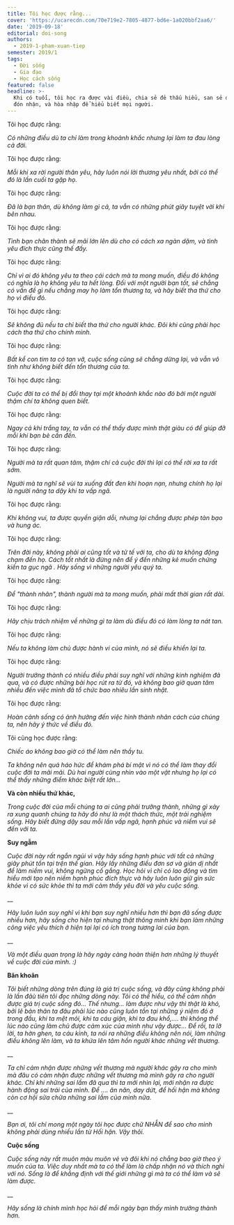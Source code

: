```yaml
---
title: Tôi học được rằng...
cover: 'https://ucarecdn.com/70e719e2-7805-4877-bd6e-1a020bbf2aa6/'
date: '2019-09-18'
editorial: doi-song
authors:
  - 2019-1-pham-xuan-tiep
semester: 2019/1
tags:
  - Đời sống
  - Gia đạo
  - Học cách sống
featured: false
headline: >-
  Khi có tuổi, tôi học ra được vài điều, chia sẻ đẻ thấu hiểu, san sẻ để được
  đón nhận, và hòa nhập để hiểu biết mọi người.
---
```

Tôi học được rằng:

_Có những điều dù ta chỉ làm trong khoảnh khắc nhưng lại làm ta đau lòng cả đời._



Tôi học được rằng:

_Mỗi khi xa rời người thân yêu, hãy luôn nói lời thương yêu nhất, bởi có thể đó là lần cuối ta gặp họ._



Tôi học được rằng:

_Đã là bạn thân, dù không làm gì cả, ta vẫn có những phút giây tuyệt vời khi bên nhau._



Tôi học được rằng:

_Tình bạn chân thành sẽ mãi lớn lên dù cho có cách xa ngàn dặm, và tình yêu đích thực cũng thế đấy._



Tôi học được rằng:

_Chỉ vì ai đó không yêu ta theo cái cách mà ta mong muốn, điều đó không có nghĩa là họ không yêu ta hết lòng. Đối với một người bạn tốt, sẽ chẳng có vấn đề gì nếu chẳng may họ làm tổn thương ta, và hãy biết tha thứ cho họ vì điều đó._



Tôi học được rằng:

_Sẽ không đủ nếu ta chỉ biết tha thứ cho người khác. Đôi khi cũng phải học cách tha thứ cho chính mình._



Tôi học được rằng:

_Bất kể con tim ta có tan vỡ, cuộc sống cũng sẽ chẳng dừng lại, và vẫn vô tình như không biết đến tổn thương của ta._



Tôi học được rằng:

_Cuộc đời ta có thể bị đổi thay tại một khoảnh khắc nào đó bởi một người thậm chí ta không quen biết._



Tôi học được rằng:

_Ngay cả khi trắng tay, ta vẫn có thể thấy được mình thật giàu có để giúp đỡ mỗi khi bạn bè cần đến._



Tôi học được rằng:

_Người mà ta rất quan tâm, thậm chí cả cuộc đời thì lại có thể rời xa ta rất sớm._

_Người mà ta nghĩ sẽ vùi ta xuống đất đen khi hoạn nạn, nhưng chính họ lại là người nâng ta dậy khi ta vấp ngã._



Tôi học được rằng:

_Khi không vui, ta được quyền giận dỗi, nhưng lại chẳng được phép tàn bạo và hung ác._



Tôi học được rằng:

_Trên đời này, không phải ai cũng tốt và tử tế với ta, cho dù ta không động chạm đến họ. Cách tốt nhất là đừng nên để ý đến những kẻ muốn chứng kiến ta gục ngã . Hãy sống vì những người yêu quý ta._



Tôi học được rằng:

_Để "thành nhân", thành người mà ta mong muốn, phải mất thời gian rất dài._



Tôi học được rằng:

_Hãy chịu trách nhiệm về những gì ta làm dù điều đó có làm lòng ta nát tan._



Tôi học được rằng:

_Nếu ta không làm chủ được hành vi của mình, nó sẽ điều khiển lại ta._



Tôi học được rằng:

_Người trưởng thành có nhiều điều phải suy nghĩ với những kinh nghiệm đã qua, và có được những bài học rút ra từ đó, và không bao giờ quan tâm nhiều đến việc mình đã tổ chức bao nhiêu lần sinh nhật._



Tôi học được rằng:

_Hoàn cảnh sống có ảnh hưởng đến việc hình thành nhân cách của chúng ta, nên hãy ý thức về điều đó._



Tôi cũng học được rằng:

_Chiếc áo không bao giờ có thể làm nên thầy tu._

_Ta không nên quá háo hức để khám phá bí mật vì nó có thể làm thay đổi cuộc đời ta mãi mãi. Dù hai người cùng nhìn vào một vật nhưng họ lại có thể thấy những điểm khác biệt rất lớn..._

**Và còn nhiều thứ khác,**

_Trong cuộc đời của mỗi chúng ta ai cũng phải trưởng thành, những gì xảy ra xung quanh chúng ta hãy đó như là một thách thức, một trải nghiệm sống. Hãy biết đứng dậy sau mỗi lần vấp ngã, hạnh phúc và niềm vui sẽ đến với ta._

**Suy ngẫm**

_Cuộc đời này rất ngắn ngủi vì vậy hãy sống hạnh phúc với tất cả những giây phút tồn tại trện thế gian. Hãy lấy những điều đơn sơ và giản dị nhất để làm niềm vui, không ngừng cố gắng. Học hỏi vì chỉ có lao động và tìm hiểu mới tạo nên niềm hạnh phúc đích thực và hãy luôn luôn giữ gìn sức khỏe vì có sức khỏe thì ta mới cảm thấy yêu đời và yêu cuộc sống._

__

_Hãy luôn luôn suy nghĩ vì khi bạn suy nghĩ nhiều hơn thì bạn đã sống được nhiều hơn, hãy sống cho hiện tại nhưng thật thông minh khi bạn làm những công việc yêu thích ở hiện tại lại có ích trong tương lai của bạn._

__

_Và một điều quan trọng là hãy ngày càng hoàn thiện hơn những lý thuyết về cuộc đời của mình. :)_

**Băn khoăn**

_Tôi biết những dòng trên đúng là giá trị cuộc sống, và đây cũng không phải là lần đâù tiên tôi đọc những dòng này. Tôi có thể hiểu, có thể cảm nhận được giá trị cuộc sống đó... Thế nhưng... làm được như vậy thì thật là khó, bởi lẽ bản thân ta đâu phải lúc nào cũng luôn tồn tại những ý niệm đó ở trong đầu, khi ta mệt mỏi, khi ta cáu giận, khi ta đau khổ,.... thì không thể lúc nào cũng làm chủ được cảm xúc của mình như vậy được... Để rồi, ta lỡ lời, ta hờn ghen, ta cáu kỉnh, ta nói ra những điều không nên nói, làm những điều không lên làm, và ta khứa lên tâm hồn người khác những vết thương._

__

_Ta chỉ cảm nhận được những vết thương mà người khác gây ra cho mình mà đâu có cảm nhận được những vết thương mà mình gây ra cho người khác. Chỉ khi những sai lầm đã qua thì ta mới nhìn lại, mới nhận ra được hành động sai trái của mình. Để .... ăn năn, day dứt, để hối hận mà không còn cơ hội sửa chữa những sai lầm của mình nữa._

__

_Bạn ơi, tôi chỉ mong một ngày tôi học được chữ NHẪN để sao cho mình không phải dùng nhiều lần từ Hối hận. Vậy thôi._

**Cuộc sống**

_Cuộc sống này rất muôn màu muôn vẻ và đôi khi nó chẳng bao giờ theo ý muốn của ta. Việc duy nhất mà ta có thể làm là chấp nhận nó và thích nghi với nó. Sống là để khẳng định với thế giới những gì mà ta có thể làm và sẽ làm được._

__

_Hãy sống là chính mình học hỏi để mỗi ngày bạn thấy mình trưởng thành hơn._
